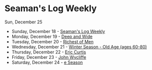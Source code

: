 # Seaman's Log Weekly 

Sun, December 25


* Sunday, December 18 - [Seaman's Log Weekly ](12-18)
* Monday, December 19 - [Deep and Wide](12-19)
* Tuesday, December 20 - [Richest of Men](12-20)
* Wednesday, December 21 - [Winter Season - Old Age (ages 60-80)](12-21)
* Thursday, December 22 - [Eric Curtis](12-22)
* Friday, December 23 - [John Wycliffe](12-23)
* Saturday, December 24 - [e Season](12-24)

